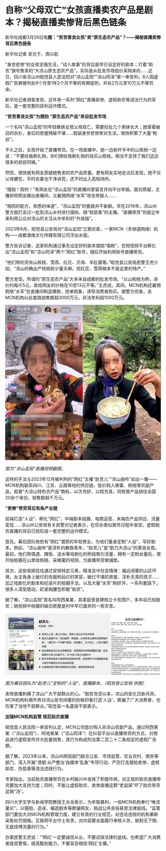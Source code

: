# 自称“父母双亡”女孩直播卖农产品是剧本？揭秘直播卖惨背后黑色链条

新华社成都3月26日电**题：“贫苦善良女孩”卖“原生态农产品”？——揭秘直播卖惨背后黑色链条**

新华社记者 吴光于、周以航

“身世悲惨”的女孩坚强生活，“动人故事”的背后是早已设定好的剧本；打着“助农”旗号售卖的“大凉山原生态农产品”，实际是从批发市场低价采购来的……近日，四川省凉山州昭觉县人民法院对“凉山孟阳”“凉山阿泽”案一审宣判，8人因虚假广告罪被判处9个月至1年2个月不等的有期徒刑，并处2万元至10万元不等罚金。

新华社记者调查发现，近年来一系列“网红”直播卖惨、虚假助农等违法行为的背后，是一套完整的获利运作模式。

**“贫苦善良女孩”为摆拍 “原生态农产品”来自批发市场**

一个名叫“凉山孟阳”的年轻彝族女孩父母双亡，需要拉扯几个弟妹长大；她穿着破旧的衣衫，身后的房屋残破不堪……假装身世悲惨笑对生活，很快积累了大量“粉丝”。

不久之后，女孩开始了直播带货。在一场直播中，她一边剥开手中的山核桃一边说：“不要给我刷礼物，你们用给我刷礼物的钱买山核桃，相当于支持了我们这边很多的叔叔阿姨。”

然而，很快就有网友质疑她售卖的农产品质量。更有网友实地走访后发现，她不仅父母健在，平时衣着也干净讲究，还不时出入高档场所。

“摆拍！假的！”有网友在“凉山孟阳”的直播间里留言并向平台举报。面对质疑，主播却将网友踢出直播间，又雇佣网络“水军”攻击举报人……

“相同的配方，熟悉的味道”，“凉山孟阳”的套路并不新鲜。早在2016年，凉山州警方就打击过一批到凉山乡村进行摆拍、搞“假慈善”的主播。“直播带货”则是近年来利用公众对凉山的关注从中牟利的“升级版”。

2023年6月，昭觉县公安局对“凉山孟阳”立案侦查，一家MCN（多频道网络）机构——成都澳维文化传媒有限公司浮出水面。

警方告诉记者，这家机构通过事先设定好的剧本摆拍“吸粉”，在短视频平台孵化出“凉山孟阳”和“凉山阿泽”两个“网红”账号，随后开始利用账号直播带货。

“他们带的货有山核桃、雪燕、红花、贝母、羊肚菌等。”昭觉县公安局民警王虎介绍，“凉山的确出产核桃和少量天麻，但红花、雪燕根本不是这里的特产。”

警方发现，所谓的“原生态农产品”大多来自成都的批发市场。“以山核桃为例，进价约每斤5元，卖给网友的价格在10至13元不等。”王虎说。其间，MCN机构还雇佣网络“水军”在直播间制造爆款、抢单假象，诱导消费者购买。据警方侦查，该MCN机构以此套路销售额超3000万元，非法牟利超1000万元。

![319bc685f20e313b44a0c98d403768a5.jpg](https://raw.githubusercontent.com/qqhsx/qqnews_image/main/2024/03/27/自称“父母双亡”女孩直播卖农产品是剧本？揭秘直播卖惨背后黑色链条/319bc685f20e313b44a0c98d403768a5.jpg)

_图为“凉山孟阳”直播视频截图。_

这样的手法与2023年12月被判刑的“网红”主播“赵灵儿”“凉山曲布”如出一辙——MCN机构联系四川、江苏、云南等地的供应链，低价购入蜂蜜、核桃等农副产品，假冒“大凉山特色农产品”商标，以次充好、以假充真，将假冒产品销往全国20余个省份，销售额超千万元。

**“卖惨”带货背后有条产业链**

前端打造“人设”、孵化“网红”，中端剧本拍摄、电商运营，末端农产品供应、流量变现……凉山州公安局有关民警对记者表示，在侦办类似案件过程中发现，虚假助农直播的背后已经形成一套完整的运作模式。

首先，幕后团队物色有“网红”潜质的年轻男女，为他们量身定制“人设”、写好剧本。例如，“凉山曲布”是淳朴的彝族青年，“赵灵儿”是“助力大凉山”的善良女孩。最初，他们用偶遇、蹭饭、送水等戏剧化的桥段吸引流量，拥有一定粉丝量后，便开始拍摄在山里收核桃、采蜂蜜的视频，为直播带货做铺垫。

其次，这些视频往往通过安排特定元素，精准击中社会情绪：偏远闭塞的山区环境，女主角身上破烂的衣服和灿烂的笑容，破烂不堪的房屋，淳朴天真的孩子……加之戏剧化的剧本和纪录片的拍摄手法，以及大量“水军”刷好评，一系列套路下，很多人深受感动，赶紧掏腰包积极“助农”。

据了解，“凉山孟阳”真名叫阿西某某，其家庭曾是建档立卡贫困户，多年前已经脱贫；她视频中拍摄的破旧房屋是村中早已废弃的一栋农舍。

![6fffb06cb76b350a060858a9e11f0a1a.jpg](https://raw.githubusercontent.com/qqhsx/qqnews_image/main/2024/03/27/自称“父母双亡”女孩直播卖农产品是剧本？揭秘直播卖惨背后黑色链条/6fffb06cb76b350a060858a9e11f0a1a.jpg)

 _图为幕后团队为“赵灵儿”定制的“人设”、直播脚本。（昭觉县公安局 供图）_

卖惨直播刺痛了凉山广大干部群众的心。“脱贫攻坚以来，凉山的变化日新月异。MCN机构利用外界对凉山贫穷闭塞的刻板印象打造‘人设’，欺骗了广大消费者，也伤害了当地干部群众。”昭觉县一名基层干部表示。

**加强MCN机构监管 规范助农直播**

昭觉县人民法院一审宣判认定，MCN公司低价购入非凉山农副产品，通过阿西某某（“凉山孟阳”）、阿地某某（“凉山阿泽”）在抖音平台以直播带货的方式，对商品进行虚假宣传并大批量销售，其行为构成刑法第二百二十二条规定的虚假广告罪。

据了解，2023年以来，凉山州网信部门联合公安、市场监管、农业农村、商务等部门，深入开展“清朗·从严整治‘自媒体’乱象”专项行动，严厉打击摆拍卖惨、虚假助农、伪慈善等违法违规行为。

专家指出，当前助农直播带货在乡村振兴中发挥了积极作用，对正规的助农直播带货要加大支持力度；同时，不能让虚假助农、卖惨直播这颗“老鼠屎”坏了助农带货这锅“汤”。

四川大学文学与新闻学院教授王炎龙表示，为牟取暴利，一些MCN机构奉行“唯流量论”，以摆拍、造谣、编造剧本等欺骗网友，挑战公序良俗甚至法律底线。“监管部门要加大对MCN机构管理力度，建立有效的行业规范，对违法违规的机构果断采取处罚措施。互联网平台守土有责，对内容要全面履行审核义务，抵制无下限、无底线博流量的行为。”

办案民警王虎说：“‘网红’一定要诚信从业，不要试探法律的底线。也希望广大消费者提高警惕，提高甄别能力，不要盲目相信‘网红’主播。”

